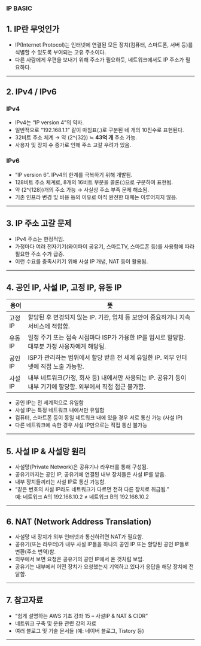 ### IP BASIC
## 1. IP란 무엇인가
- IP(Internet Protocol)는 인터넷에 연결된 모든 장치(컴퓨터, 스마트폰, 서버 등)를 식별할 수 있도록 부여되는 고유 주소이다.  
- 다른 사람에게 우편을 보내기 위해 주소가 필요하듯, 네트워크에서도 IP 주소가 필요하다.

---

## 2. IPv4 / IPv6

### IPv4

- IPv4는 “IP version 4”의 약자.  
- 일반적으로 “192.168.1.1” 같이 마침표(.)로 구분된 네 개의 10진수로 표현된다.  
- 32비트 주소 체계 → 약 \(2^{32}\) ≒ **43억 개** 주소 가능.  
- 사용자 및 장치 수 증가로 인해 주소 고갈 우려가 있음.

### IPv6

- “IP version 6”. IPv4의 한계를 극복하기 위해 개발됨.  
- 128비트 주소 체계로, 8개의 16비트 부분을 콜론(:)으로 구분하여 표현됨.  
- 약 \(2^{128}\)개의 주소 가능 → 사실상 주소 부족 문제 해소됨.  
- 기존 인프라 변경 및 비용 등의 이유로 아직 완전한 대체는 이루어지지 않음.

---

## 3. IP 주소 고갈 문제

- IPv4 주소는 한정적임.  
- 가정마다 여러 전자기기(와이파이 공유기, 스마트TV, 스마트폰 등)를 사용함에 따라 필요한 주소 수가 급증.  
- 이런 수요를 충족시키기 위해 사설 IP 개념, NAT 등이 활용됨.

---

## 4. 공인 IP, 사설 IP, 고정 IP, 유동 IP

| 용어 | 뜻 |
|------|------|
| 고정 IP | 할당된 후 변경되지 않는 IP. 기관, 업체 등 보안이 중요하거나 지속 서비스에 적합함. |
| 유동 IP | 일정 주기 또는 접속 시점마다 ISP가 가용한 IP를 임시로 할당함. 대부분 가정 사용자에게 해당됨. |
| 공인 IP | ISP가 관리하는 범위에서 할당 받은 전 세계 유일한 IP. 외부 인터넷에 직접 노출 가능함. |
| 사설 IP | 내부 네트워크(가정, 회사 등) 내에서만 사용되는 IP. 공유기 등이 내부 기기에 할당함. 외부에서 직접 접근 불가함. |

- 공인 IP는 전 세계적으로 유일함  
- 사설 IP는 특정 네트워크 내에서만 유일함  
- 컴퓨터, 스마트폰 등이 동일 네트워크 내에 있을 경우 서로 통신 가능 (사설 IP)  
- 다른 네트워크에 속한 경우 사설 IP만으로는 직접 통신 불가능

---

## 5. 사설 IP & 사설망 원리

- 사설망(Private Network)은 공유기나 라우터를 통해 구성됨.  
- 공유기까지는 공인 IP, 공유기에 연결된 내부 장치들은 사설 IP를 받음.  
- 내부 장치들끼리는 사설 IP로 통신 가능함.  
- “같은 번호의 사설 IP라도 네트워크가 다르면 전혀 다른 장치로 취급됨.”  
  예: 네트워크 A의 192.168.10.2 ≠ 네트워크 B의 192.168.10.2

---

## 6. NAT (Network Address Translation)

- 사설망 내 장치가 외부 인터넷과 통신하려면 NAT가 필요함.  
- 공유기(또는 라우터)가 내부 사설 IP들을 하나의 공인 IP 또는 할당된 공인 IP들로 변환(주소 번역)함.  
- 외부에서 보면 요청은 공유기의 공인 IP에서 온 것처럼 보임.  
- 공유기는 내부에서 어떤 장치가 요청했는지 기억하고 있다가 응답을 해당 장치에 전달함.

---

## 7. 참고자료

- “쉽게 설명하는 AWS 기초 강좌 15 – 사설IP & NAT & CIDR”  
- 네트워크 구축 및 운용 관련 강의 자료  
- 여러 블로그 및 기술 문서들 (예: 네이버 블로그, Tistory 등)  

---

